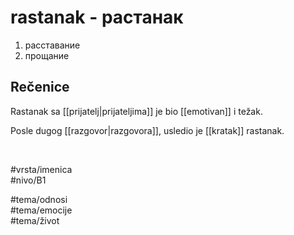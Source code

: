 # rastanak - растанак

1. расставание  
2. прощание

## Rečenice

Rastanak sa [[prijatelj|prijateljima]] je bio [[emotivan]] i težak.

Posle dugog [[razgovor|razgovora]], usledio je [[kratak]] rastanak.

<br>

#vrsta/imenica  
#nivo/B1  

#tema/odnosi  
#tema/emocije  
#tema/život
